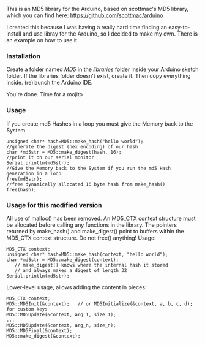 This is an MD5 library for the Arduino, based on scottmac's MD5 library, which you can find here:
https://github.com/scottmac/arduino

I created this because I was having a really hard time finding an easy-to-install and use libray for the Arduino,
so I decided to make my own. There is an example on how to use it.

### Installation
Create a folder named _MD5_ in the _libraries_ folder inside your Arduino sketch folder. If the
libraries folder doesn't exist, create it. Then copy everything inside. (re)launch the Arduino IDE.

You're done. Time for a mojito

### Usage

If you create md5 Hashes in a loop you must give the Memory back to the System 
```
unsigned char* hash=MD5::make_hash("hello world");
//generate the digest (hex encoding) of our hash
char *md5str = MD5::make_digest(hash, 16);
//print it on our serial monitor
Serial.println(md5str);
//Give the Memory back to the System if you run the md5 Hash generation in a loop
free(md5str);
//free dynamically allocated 16 byte hash from make_hash()
free(hash);
```

### Usage for this modified version

All use of malloc() has been removed.  An MD5_CTX context structure must be allocated before calling any functions in the library.  The pointers returned by make_hash() and make_digest() point to buffers within the MD5_CTX context structure.  Do not free() anything!  Usage:
```
MD5_CTX context;
unsigned char* hash=MD5::make_hash(context, "hello world");
char *md5str = MD5::make_digest(context);
   // make_digest() knows where the internal hash it stored
   // and always makes a digest of length 32
Serial.println(md5str);
```
Lower-level usage, allows adding the content in pieces:
```
MD5_CTX context;
MD5::MD5Init(&context);   // or MD5Initialize(&context, a, b, c, d); for custom keys
MD5::MD5Update(&context, arg_1, size_1);
...
MD5::MD5Update(&context, arg_n, size_n);
MD5::MD5Final(&context);
MD5::make_digest(&context);
```

